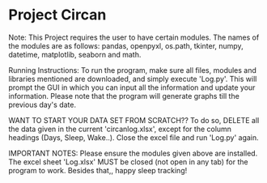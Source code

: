 # Project Circan
Note: This Project requires the user to have certain modules. The names of the modules are as follows: pandas, openpyxl, os.path, tkinter, numpy, datetime, matplotlib, seaborn and math.

Running Instructions: To run the program, make sure all files, modules and libraries mentioned are downloaded, and simply execute 'Log.py'. This will prompt the GUI in which you can input all the information and update your information. Please note that the program will generate graphs till the previous day's date.

WANT TO START YOUR DATA SET FROM SCRATCH??
To do so, DELETE all the data given in the current 'circanlog.xlsx', except for the column headings (Days, Sleep, Wake..). Close the excel file and run 'Log.py' again.


IMPORTANT NOTES:  Please ensure the modules given above are installed. The excel sheet 'Log.xlsx' MUST be closed (not open in any tab) for the program to work. Besides that,, happy sleep tracking!
